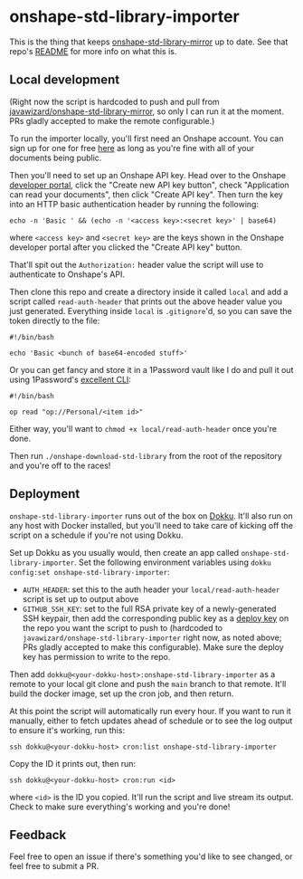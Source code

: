 # onshape-std-library-importer

This is the thing that keeps [onshape-std-library-mirror](https://github.com/javawizard/onshape-std-library-mirror) up to date. See that repo's [README](https://github.com/javawizard/onshape-std-library-mirror/blob/main/README.md) for more info on what this is.

## Local development

(Right now the script is hardcoded to push and pull from [javawizard/onshape-std-library-mirror](https://github.com/javawizard/onshape-std-library-mirror), so only I can run it at the moment. PRs gladly accepted to make the remote configurable.)

To run the importer locally, you'll first need an Onshape account. You can sign up for one for free [here](https://www.onshape.com/en/sign-up) as long as you're fine with all of your documents being public.

Then you'll need to set up an Onshape API key. Head over to the Onshape [developer portal](https://dev-portal.onshape.com/keys), click the "Create new API key button", check "Application can read your documents", then click "Create API key". Then turn the key into an HTTP basic authentication header by running the following:

```
echo -n 'Basic ' && (echo -n '<access key>:<secret key>' | base64)
```

where `<access key>` and `<secret key>` are the keys shown in the Onshape developer portal after you clicked the "Create API key" button.

That'll spit out the `Authorization:` header value the script will use to authenticate to Onshape's API.

Then clone this repo and create a directory inside it called `local` and add a script called `read-auth-header` that prints out the above header value you just generated. Everything inside `local` is `.gitignore`'d, so you can save the token directly to the file:

```
#!/bin/bash

echo 'Basic <bunch of base64-encoded stuff>'
```

Or you can get fancy and store it in a 1Password vault like I do and pull it out using 1Password's [excellent CLI](https://developer.1password.com/docs/cli/):

```
#!/bin/bash

op read "op://Personal/<item id>"
```

Either way, you'll want to `chmod +x local/read-auth-header` once you're done.

Then run `./onshape-download-std-library` from the root of the repository and you're off to the races!

## Deployment

`onshape-std-library-importer` runs out of the box on [Dokku](https://dokku.com/). It'll also run on any host with Docker installed, but you'll need to take care of kicking off the script on a schedule if you're not using Dokku.

Set up Dokku as you usually would, then create an app called `onshape-std-library-importer`. Set the following environment variables using `dokku config:set onshape-std-library-importer`:

- `AUTH_HEADER`: set this to the auth header your `local/read-auth-header` script is set up to output above
- `GITHUB_SSH_KEY`: set to the full RSA private key of a newly-generated SSH keypair, then add the corresponding public key as a [deploy key](https://docs.github.com/en/authentication/connecting-to-github-with-ssh/managing-deploy-keys) on the repo you want the script to push to (hardcoded to `javawizard/onshape-std-library-importer` right now, as noted above; PRs gladly accepted to make this configurable). Make sure the deploy key has permission to write to the repo.

Then add `dokku@<your-dokku-host>:onshape-std-library-importer` as a remote to your local git clone and push the `main` branch to that remote. It'll build the docker image, set up the cron job, and then return.

At this point the script will automatically run every hour. If you want to run it manually, either to fetch updates ahead of schedule or to see the log output to ensure it's working, run this:

```
ssh dokku@<your-dokku-host> cron:list onshape-std-library-importer
```

Copy the ID it prints out, then run:

```
ssh dokku@<your-dokku-host> cron:run <id>
```

where `<id>` is the ID you copied. It'll run the script and live stream its output. Check to make sure everything's working and you're done!

## Feedback

Feel free to open an issue if there's something you'd like to see changed, or feel free to submit a PR.
